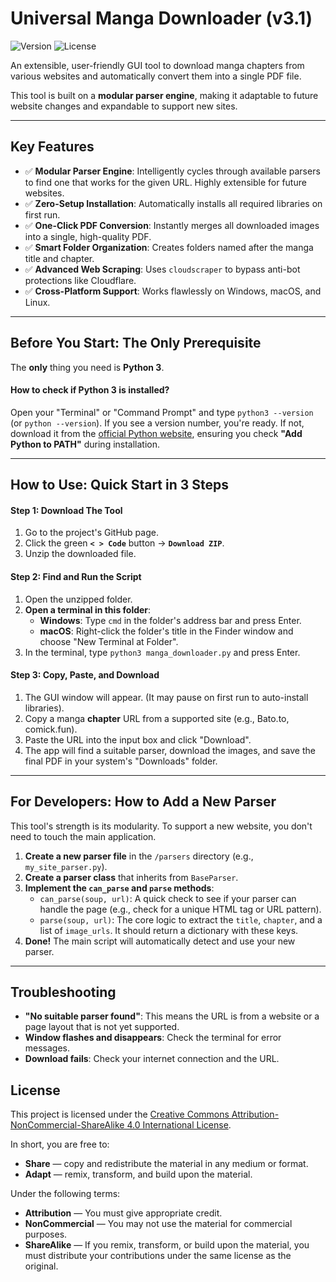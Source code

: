 # Universal Manga Downloader (v3.1)

![Version](https://img.shields.io/badge/version-3.1.0-purple)
![License](https://img.shields.io/badge/License-CC%20BY--NC--SA%204.0-lightgrey.svg)

An extensible, user-friendly GUI tool to download manga chapters from various websites and automatically convert them into a single PDF file.

This tool is built on a **modular parser engine**, making it adaptable to future website changes and expandable to support new sites.

---

## Key Features

-   ✅ **Modular Parser Engine**: Intelligently cycles through available parsers to find one that works for the given URL. Highly extensible for future websites.
-   ✅ **Zero-Setup Installation**: Automatically installs all required libraries on first run.
-   ✅ **One-Click PDF Conversion**: Instantly merges all downloaded images into a single, high-quality PDF.
-   ✅ **Smart Folder Organization**: Creates folders named after the manga title and chapter.
-   ✅ **Advanced Web Scraping**: Uses `cloudscraper` to bypass anti-bot protections like Cloudflare.
-   ✅ **Cross-Platform Support**: Works flawlessly on Windows, macOS, and Linux.

---

## Before You Start: The Only Prerequisite

The **only** thing you need is **Python 3**.

#### How to check if Python 3 is installed?

Open your "Terminal" or "Command Prompt" and type `python3 --version` (or `python --version`). If you see a version number, you're ready. If not, download it from the [official Python website](https://www.python.org/downloads/), ensuring you check **"Add Python to PATH"** during installation.

---

## How to Use: Quick Start in 3 Steps

#### Step 1: Download The Tool
1.  Go to the project's GitHub page.
2.  Click the green **`< > Code`** button -> **`Download ZIP`**.
3.  Unzip the downloaded file.

#### Step 2: Find and Run the Script
1.  Open the unzipped folder.
2.  **Open a terminal in this folder**:
    -   **Windows**: Type `cmd` in the folder's address bar and press Enter.
    -   **macOS**: Right-click the folder's title in the Finder window and choose "New Terminal at Folder".
3.  In the terminal, type `python3 manga_downloader.py` and press Enter.

#### Step 3: Copy, Paste, and Download
1.  The GUI window will appear. (It may pause on first run to auto-install libraries).
2.  Copy a manga **chapter** URL from a supported site (e.g., Bato.to, comick.fun).
3.  Paste the URL into the input box and click "Download".
4.  The app will find a suitable parser, download the images, and save the final PDF in your system's "Downloads" folder.

---

## For Developers: How to Add a New Parser

This tool's strength is its modularity. To support a new website, you don't need to touch the main application.

1.  **Create a new parser file** in the `/parsers` directory (e.g., `my_site_parser.py`).
2.  **Create a parser class** that inherits from `BaseParser`.
3.  **Implement the `can_parse` and `parse` methods**:
    -   `can_parse(soup, url)`: A quick check to see if your parser can handle the page (e.g., check for a unique HTML tag or URL pattern).
    -   `parse(soup, url)`: The core logic to extract the `title`, `chapter`, and a list of `image_urls`. It should return a dictionary with these keys.
4.  **Done!** The main script will automatically detect and use your new parser.

---

## Troubleshooting

-   **"No suitable parser found"**: This means the URL is from a website or a page layout that is not yet supported.
-   **Window flashes and disappears**: Check the terminal for error messages.
-   **Download fails**: Check your internet connection and the URL.

## License

This project is licensed under the [Creative Commons Attribution-NonCommercial-ShareAlike 4.0 International License](https://creativecommons.org/licenses/by-nc-sa/4.0/).

In short, you are free to:
-   **Share** — copy and redistribute the material in any medium or format.
-   **Adapt** — remix, transform, and build upon the material.

Under the following terms:
-   **Attribution** — You must give appropriate credit.
-   **NonCommercial** — You may not use the material for commercial purposes.
-   **ShareAlike** — If you remix, transform, or build upon the material, you must distribute your contributions under the same license as the original.
